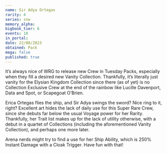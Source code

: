 ```yaml
---
name: Sir Adya Ortegas
rarity: 4
series: snw
memory_alpha:
bigbook_tier: 6
events: 10
in_portal:
date: 22/08/2023
obtained: Pack
mega: false
published: true
---
```


It’s always nice of WRG to release new Crew in Tuesday Packs, especially when they fill a desired new Vanity Collection. Thankfully, it’s literally just vanity for the Elysian Kingdom Collection since there (as of yet) is no Collection Exclusive Crew at the end of the rainbow like Lucille Davenport, Data and Spot, or Scapegoat O’Brien.

Erica Ortegas flies the ship, and Sir Adya swings the sword? Nice ring to it, right? Excellent art hides the lack of daily use for this Super Rare Crew, since she debuts far below the usual Voyage power for her Rarity. Thankfully, her Trait list makes up for the lack of utility otherwise, with a debut in a quartet of Collections (including the aforementioned Vanity Collection), and perhaps one more later. 

Arena nerds might try to find a use for her Ship Ability, which is 250% Instant Damage with a Cloak Trigger. Have fun with that!
